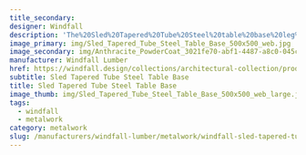 ```yaml
---
title_secondary:
designer: Windfall
description: 'The%20Sled%20Tapered%20Tube%20Steel%20table%20base%20leg%20is%20constructed%20of%20square%20and%20rectangular%20tube%20steel%2C%20which%20tapers%20down%20to%20the%20bottom%20tube.%20This%20table%20is%20available%20in%20two%20heights%20-%2027%u201D%20or%2032%u201D.%20One%20set%20is%20comprised%20of%20two%20legs.%20The%20overall%20width%20tapers%20from%2032%u201D%20at%20the%20top%20to%2024%u201D%20at%20the%20bottom.%20For%20tables%20over%2048%u201D%20long%2C%20table%20base%20legs%20are%20connected%20to%20each%20other%20with%20a%203%u201D%20C%20channel%A0crossbar.%20Table%20bases%20are%A0available%20in%20natural%20steel%20with%20clear%20coat%2C%20Anthracite%20gray%20powder%20coat%2C%20black%20powder%20coat%20and%20Penetrol%20oil.%20Custom%20colors%20are%20available.%20%A0Our%20metalwork%20is%20made%20to%20order%20in%20Olympia%2C%20Washington.'
image_primary: img/Sled_Tapered_Tube_Steel_Table_Base_500x500_web.jpg
image_secondary: img/Anthracite_PowderCoat_3021fe70-abf1-4487-a8c0-045cd595ccea_1024x1024.jpg
manufacturer: Windfall Lumber
href: https://windfall.design/collections/architectural-collection/products/architectural-sled-tapered-tube-steel-table-base
subtitle: Sled Tapered Tube Steel Table Base
title: Sled Tapered Tube Steel Table Base
image_thumb: img/Sled_Tapered_Tube_Steel_Table_Base_500x500_web_large.jpg
tags:
  - windfall
  - metalwork
category: metalwork
slug: /manufacturers/windfall-lumber/metalwork/windfall-sled-tapered-tube-steel-table-base
---
```

